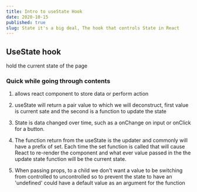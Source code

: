 ```yaml
---
title: Intro to useState Hook
date: 2020-10-15
published: true
slug: State it's a big deal, The hook that controls State in React
---
```


## UseState hook

hold the current state of the page

### Quick while going through contents

1. allows react component to store data or perform action

2. useState will return a pair value to which we will deconstruct, first value is current sate and the second is a function to update the state

3. State is data changed over time, such as a onChange on input or onClick for a button.

4. The function return from the useState is the updater and commonly will have a prefix of set. Each time the set function is called that will cause React to re-render the component and what ever value passed in the the update state function will be the current state.

5. When passing props, to a child we don't want a value to be switching from controlled to uncontrolled so to prevent the state to have an 'undefined' could have a default value as an argument for the function
